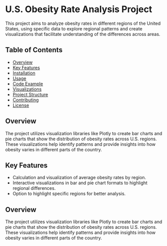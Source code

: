 # U.S. Obesity Rate Analysis Project

This project aims to analyze obesity rates in different regions of the United States, using specific data to explore regional patterns and create visualizations that facilitate understanding of the differences across areas.

## Table of Contents
- [Overview](#overview)
- [Key Features](#key-features)
- [Installation](#installation)
- [Usage](#usage)
- [Code Example](#code-example)
- [Visualizations](#visualizations)
- [Project Structure](#project-structure)
- [Contributing](#contributing)
- [License](#license)

## Overview

The project utilizes visualization libraries like Plotly to create bar charts and pie charts that show the distribution of obesity rates across U.S. regions. These visualizations help identify patterns and provide insights into how obesity varies in different parts of the country.

## Key Features
- Calculation and visualization of average obesity rates by region.
- Interactive visualizations in bar and pie chart formats to highlight regional differences.
- Option to highlight specific regions for better analysis.

## Overview

The project utilizes visualization libraries like Plotly to create bar charts and pie charts that show the distribution of obesity rates across U.S. regions. These visualizations help identify patterns and provide insights into how obesity varies in different parts of the country.
